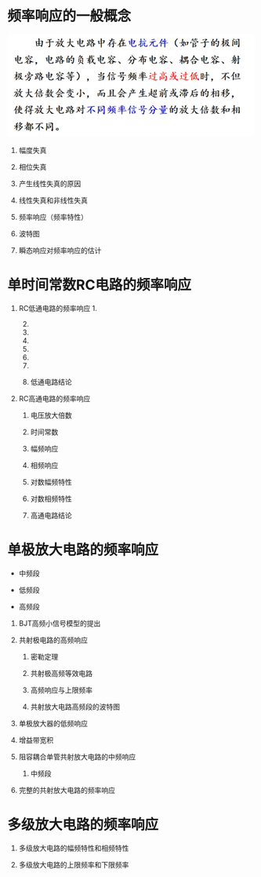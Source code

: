 # 频率响应的一般概念

![Alt text](image-409.png)

1. 幅度失真

2. 相位失真

3. 产生线性失真的原因

4. 线性失真和非线性失真

5. 频率响应（频率特性）

6. 波特图

7. 瞬态响应对频率响应的估计

# 单时间常数RC电路的频率响应
1. RC低通电路的频率响应
    1. 

    2. 

    3. 

    4. 

    5. 

    6. 

    7. 

    8. 低通电路结论
2. RC高通电路的频率响应
    1. 电压放大倍数

    2. 时间常数

    3. 幅频响应

    4. 相频响应

    5. 对数幅频特性

    6. 对数相频特性

    7. 高通电路结论


# 单极放大电路的频率响应
* 中频段

* 低频段

* 高频段

1. BJT高频小信号模型的提出

2. 共射极电路的高频响应
    1. 密勒定理

    2. 共射极高频等效电路

    3. 高频响应与上限频率

    4. 共射放大电路高频段的波特图

3. 单极放大器的低频响应

4. 增益带宽积

5. 阻容耦合单管共射放大电路的中频响应
    1. 中频段

6. 完整的共射放大电路的频率响应

# 多级放大电路的频率响应
1. 多级放大电路的幅频特性和相频特性

2. 多级放大电路的上限频率和下限频率